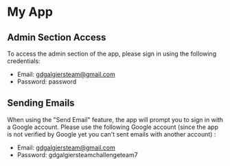 # My App

## Admin Section Access
To access the admin section of the app, please sign in using the following credentials:
- Email: gdgalgiersteam@gmail.com
- Password: password

## Sending Emails
When using the "Send Email" feature, the app will prompt you to sign in with a Google account.
Please use the following Google account (since the app is not verified by Google yet you can't sent emails with another account) :
- Email: gdgalgiersteam@gmail.com
- Password: gdgalgiersteamchallengeteam7


